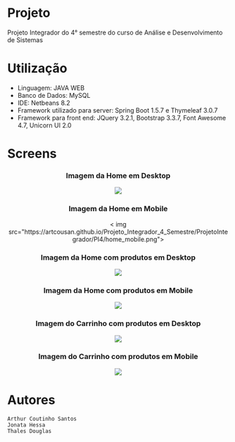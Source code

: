 # Projeto

  Projeto Integrador do 4° semestre do curso de Análise e Desenvolvimento de Sistemas

# Utilização

- Linguagem: JAVA WEB
- Banco de Dados: MySQL
- IDE: Netbeans 8.2
- Framework utilizado para server: Spring Boot 1.5.7 e Thymeleaf 3.0.7
- Framework para front end: JQuery 3.2.1, Bootstrap 3.3.7, Font Awesome 4.7, Unicorn UI 2.0

# Screens

<h3 align="center">Imagem da Home em Desktop </h3>
<p align="center"><img src="https://artcousan.github.io/Projeto_Integrador_4_Semestre/ProjetoIntegrador/PI4/home_mobile.png"></p>
<h3 align="center">Imagem da Home em Mobile </h3>
<p align="center">< img src="https://artcousan.github.io/Projeto_Integrador_4_Semestre/ProjetoIntegrador/PI4/home_mobile.png"></p>
<h3 align="center">Imagem da Home com produtos em Desktop </h3>
<p align="center"><img src="https://artcousan.github.io/Projeto_Integrador_4_Semestre/ProjetoIntegrador/PI4/produtos_desktop.png"></p>
<h3 align="center">Imagem da Home com produtos em Mobile </h3>
<p align="center"><img  src="https://artcousan.github.io/Projeto_Integrador_4_Semestre/ProjetoIntegrador/PI4/produtos_mobile.png"></p>
<h3 align="center">Imagem do Carrinho com produtos em Desktop </h3>
<p align="center"><img src="https://artcousan.github.io/Projeto_Integrador_4_Semestre/ProjetoIntegrador/PI4/carrinho_desktop.png"></p>
<h3 align="center">Imagem do Carrinho com produtos em Mobile</h3>
<p align="center"><img src="https://artcousan.github.io/Projeto_Integrador_4_Semestre/ProjetoIntegrador/PI4/carrinho_mobile.png"></p>

# Autores

```
Arthur Coutinho Santos
Jonata Hessa
Thales Douglas
```

